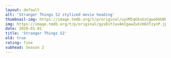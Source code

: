 ```yaml
---
layout: default
alt: 'Stranger Things S2 stylized movie heading'
thumbnail-img: https://image.tmdb.org/t/p/original/uyVM5qGksUzCgwo6UU0UrHex8Oj.png
img: https://image.tmdb.org/t/p/original/gysDiYJuvAmIgawZuXzH63TzynP.jpg
date: 2020-01-01
title: 'Stranger Things S2'
old: true
rating: fine
subhead: Season 2
---
```

